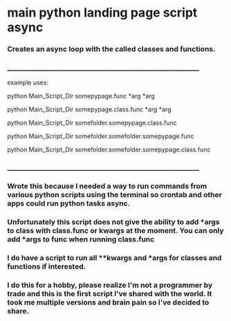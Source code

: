 # __main__ python landing page script async

### Creates an async loop with the called classes and functions.

### _________________________________________________________

example uses:

python Main_Script_Dir somepypage.func *arg *arg

python Main_Script_Dir somepypage.class.func *arg *arg

python Main_Script_Dir somefolder.somepypage.class.func

python Main_Script_Dir somefolder.somefolder.somepypage.func

python Main_Script_Dir somefolder.somefolder.somepypage.class.func

### _________________________________________________________


### Wrote this because I needed a way to run commands from various python scripts using the terminal so crontab and other apps could run python tasks async.


### Unfortunately this script does not give the ability to add *args to class with class.func or kwargs at the moment. You can only add *args to func when running class.func
### I do have a script to run all **kwargs and *args for classes and functions if interested.

### I do this for a hobby, please realize I'm not a programmer by trade and this is the first script I've shared with the world. It took me multiple versions and brain pain so I've decided to share.

